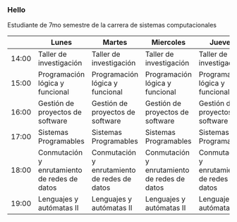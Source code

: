 ### Hello

Estudiante de 7mo semestre de la carrera de sistemas computacionales

|       | Lunes                                        | Martes                                       | Miercoles                                    | Jueves                                       | Viernes                                      |
|-------|----------------------------------------------|----------------------------------------------|----------------------------------------------|----------------------------------------------|----------------------------------------------|
| 14:00 | Taller de investigación                      | Taller de investigación                      | Taller de investigación                      | Taller de investigación                      |                                              |
| 15:00 | Programación lógica y funcional              | Programación lógica y funcional              | Programación lógica y funcional              | Programación lógica y funcional              |                                              |
| 16:00 | Gestión de proyectos de software             | Gestión de proyectos de software             | Gestión de proyectos de software             | Gestión de proyectos de software             | Gestión de proyectos de software             |
| 17:00 | Sistemas Programables                        | Sistemas Programables                        | Sistemas Programables                        | Sistemas Programables                        |                                              |
| 18:00 | Conmutación y enrutamiento de redes de datos | Conmutación y enrutamiento de redes de datos | Conmutación y enrutamiento de redes de datos | Conmutación y enrutamiento de redes de datos | Conmutación y enrutamiento de redes de datos |
| 19:00 | Lenguajes y autómatas II                     | Lenguajes y autómatas II                     | Lenguajes y autómatas II                     | Lenguajes y autómatas II                     | Lenguajes y autómatas II                     |
